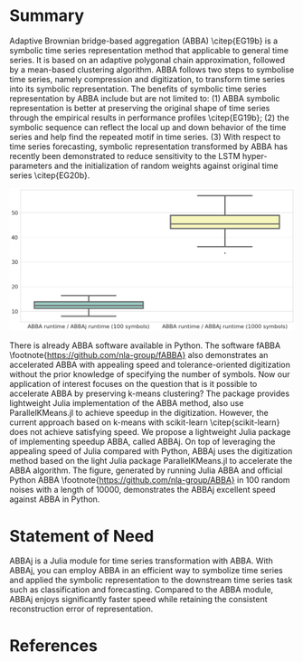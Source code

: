 
# Summary

Adaptive Brownian bridge-based aggregation (ABBA) \citep{EG19b} is a symbolic time series representation method that applicable to general time series. It is based on an adaptive polygonal chain approximation, followed by a mean-based clustering algorithm.  ABBA follows two steps to symbolise time series, namely compression and digitization, to transform time series into its symbolic representation. The benefits of symbolic time series representation by ABBA include but are not limited to: (1) ABBA symbolic representation is better at preserving the original shape of time series through the empirical results in performance profiles \citep{EG19b}; (2) the symbolic sequence can reflect the local up and down behavior of the time series and help find the repeated motif in time series. (3) With respect to time series forecasting, symbolic representation transformed by ABBA has recently been demonstrated to reduce sensitivity to the LSTM hyper-parameters and the initialization of random weights against original time series \citep{EG20b}.  


![Speed comparison of Julia ABBA and Python ABBA.\label{fig:comsort_center}](BOXPLOT.png)



There is already ABBA software available in Python. The software fABBA \footnote{https://github.com/nla-group/fABBA} also demonstrates an accelerated ABBA with appealing speed and tolerance-oriented digitization without the prior knowledge of specifying the number of symbols. Now our application of interest focuses on the question that is it possible to accelerate ABBA by preserving k-means clustering? The package provides lightweight Julia implementation of the ABBA method, also use ParallelKMeans.jl to achieve speedup in the digitization. However, the current approach based on k-means with scikit-learn \citep{scikit-learn} does not achieve satisfying speed. We propose a lightweight Julia package of implementing speedup ABBA, called ABBAj. On top of leveraging the appealing speed of Julia compared with Python, ABBAj uses the digitization method based on the light Julia package ParallelKMeans.jl to accelerate the ABBA algorithm. The figure, generated by running Julia ABBA and official Python ABBA \footnote{https://github.com/nla-group/ABBA} in 100 random noises with a length of 10000, demonstrates the ABBAj excellent speed against ABBA in Python. 


# Statement of Need
ABBAj is a Julia module for time series transformation with ABBA. With ABBAj, you can employ ABBA in an efficient way to symbolize time series and applied the symbolic representation to the downstream time series task such as classification and forecasting. Compared to the ABBA module, ABBAj enjoys significantly faster speed while retaining the consistent reconstruction error of representation.  


# References
